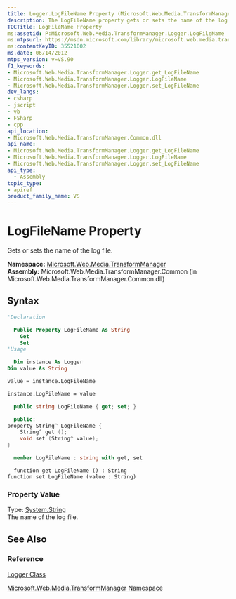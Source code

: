 ```yaml
---
title: Logger.LogFileName Property (Microsoft.Web.Media.TransformManager)
description: The LogFileName property gets or sets the name of the log file. This page includes syntax samples for the code.
TOCTitle: LogFileName Property
ms:assetid: P:Microsoft.Web.Media.TransformManager.Logger.LogFileName
ms:mtpsurl: https://msdn.microsoft.com/library/microsoft.web.media.transformmanager.logger.logfilename(v=VS.90)
ms:contentKeyID: 35521002
ms.date: 06/14/2012
mtps_version: v=VS.90
f1_keywords:
- Microsoft.Web.Media.TransformManager.Logger.get_LogFileName
- Microsoft.Web.Media.TransformManager.Logger.LogFileName
- Microsoft.Web.Media.TransformManager.Logger.set_LogFileName
dev_langs:
- csharp
- jscript
- vb
- FSharp
- cpp
api_location:
- Microsoft.Web.Media.TransformManager.Common.dll
api_name:
- Microsoft.Web.Media.TransformManager.Logger.get_LogFileName
- Microsoft.Web.Media.TransformManager.Logger.LogFileName
- Microsoft.Web.Media.TransformManager.Logger.set_LogFileName
api_type:
  - Assembly
topic_type:
- apiref
product_family_name: VS
---
```


# LogFileName Property

Gets or sets the name of the log file.

**Namespace:**  [Microsoft.Web.Media.TransformManager](microsoft-web-media-transformmanager-namespace.md)  
**Assembly:**  Microsoft.Web.Media.TransformManager.Common (in Microsoft.Web.Media.TransformManager.Common.dll)

## Syntax

```vb
'Declaration

  Public Property LogFileName As String
    Get
    Set
'Usage

  Dim instance As Logger
Dim value As String

value = instance.LogFileName

instance.LogFileName = value
```

```csharp
  public string LogFileName { get; set; }
```

```cpp
  public:
property String^ LogFileName {
    String^ get ();
    void set (String^ value);
}
```

``` fsharp
  member LogFileName : string with get, set
```

```jscript
  function get LogFileName () : String
function set LogFileName (value : String)
```

### Property Value

Type: [System.String](https://msdn.microsoft.com/library/s1wwdcbf)  
The name of the log file.  

## See Also

### Reference

[Logger Class](logger-class-microsoft-web-media-transformmanager.md)

[Microsoft.Web.Media.TransformManager Namespace](microsoft-web-media-transformmanager-namespace.md)
